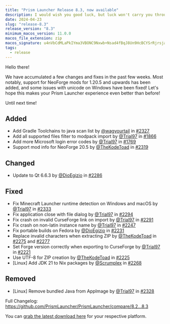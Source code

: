 ```yaml
---
title: "Prism Launcher Release 8.3, now available"
description: I would wish you good luck, but luck won't carry you through the Nether.
date: 2024-04-23
slug: "release-8.3"
release_version: "8.3"
minimum_macos_version: 11.0.0
macos_file_extension: zip
macos_signature: u4nVbCdMLaPkIYma3VBONC9Nxwb+Nsad4fBqJ8Un9HcBCYSrRjrsja7A+cdWO/mrP8JUt6EyhGgLpGYDT2vZAA==
tags:
  - release
---
```


Hello there!

We have accumulated a few changes and fixes in the past few weeks.
Most notably, support for NeoForge mods for 1.20.5 and upwards has been added, and some issues with unicode on Windows have been fixed!
Let's hope this makes your Prism Launcher experience even better than before!

Until next time!

## Added

- Add Gradle Toolchains to java scan list by [@wagyourtail](https://github.com/wagyourtail) in [#2327](https://github.com/PrismLauncher/PrismLauncher/pull/2327)
- Add all supported files filter to modpack import by [@Trial97](https://github.com/Trial97) in [#1866](https://github.com/PrismLauncher/PrismLauncher/pull/1866)
- Add more Microsoft login error codes by [@Trial97](https://github.com/Trial97) in [#1769](https://github.com/PrismLauncher/PrismLauncher/pull/1769)
- Support mod info for NeoForge 20.5 by [@TheKodeToad](https://github.com/TheKodeToad) in [#2319](https://github.com/PrismLauncher/PrismLauncher/pull/2319)

## Changed

- Update to Qt 6.6.3 by [@DioEgizio](https://github.com/DioEgizio) in [#2286](https://github.com/PrismLauncher/PrismLauncher/pull/2286)

## Fixed

- Fix Minecraft Launcher runtime detection on Windows and macOS by [@Trial97](https://github.com/Trial97) in [#2333](https://github.com/PrismLauncher/PrismLauncher/pull/2333)
- Fix application close with file dialog by [@Trial97](https://github.com/Trial97) in [#2294](https://github.com/PrismLauncher/PrismLauncher/pull/2294)
- Fix crash on invalid CurseForge link on import by [@Trial97](https://github.com/Trial97) in [#2291](https://github.com/PrismLauncher/PrismLauncher/pull/2291)
- Fix crash on non-latin instance name by [@Trial97](https://github.com/Trial97) in [#2247](https://github.com/PrismLauncher/PrismLauncher/pull/2247)
- Fix portable builds on Fedora by [@DioEgizio](https://github.com/DioEgizio) in [#2231](https://github.com/PrismLauncher/PrismLauncher/pull/2231)
- Replace invalid characters when extracting ZIP by [@TheKodeToad](https://github.com/TheKodeToad) in [#2275](https://github.com/PrismLauncher/PrismLauncher/pull/2275) and [#2277](https://github.com/PrismLauncher/PrismLauncher/pull/2277)
- Set Forge version correctly when exporting to CurseForge by [@Trial97](https://github.com/Trial97) in [#2221](https://github.com/PrismLauncher/PrismLauncher/pull/2221)
- Use UTF-8 for ZIP creation by [@TheKodeToad](https://github.com/TheKodeToad) in [#2225](https://github.com/PrismLauncher/PrismLauncher/pull/2225)
- [Linux] Add JDK 21 to Nix packages by [@Scrumplex](https://github.com/Scrumplex) in [#2268](https://github.com/PrismLauncher/PrismLauncher/pull/2268)

## Removed

- [Linux] Remove bundled Java from AppImage by [@Trial97](https://github.com/Trial97) in [#2328](https://github.com/PrismLauncher/PrismLauncher/pull/2328)

Full Changelog: <https://github.com/PrismLauncher/PrismLauncher/compare/8.2...8.3>

You can [grab the latest download here](https://prismlauncher.org/download/) for your respective platform.
